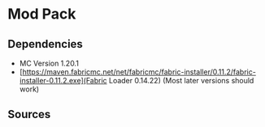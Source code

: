 # Mod Pack
## Dependencies
* MC Version 1.20.1
* [https://maven.fabricmc.net/net/fabricmc/fabric-installer/0.11.2/fabric-installer-0.11.2.exe](Fabric Loader 0.14.22) (Most later versions should work)
## Sources
